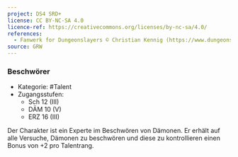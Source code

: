 ```yaml
---
project: DS4 SRD+
license: CC BY-NC-SA 4.0
licence-ref: https://creativecommons.org/licenses/by-nc-sa/4.0/
references: 
  - Fanwerk for Dungeonslayers © Christian Kennig (https://www.dungeonslayers.net/)
source: GRW
---
```


### Beschwörer

- Kategorie: #Talent
- Zugangsstufen:
  - Sch 12 (III)
  - DÄM 10 (V)
  - ERZ 16 (III)

Der Charakter ist ein Experte im Beschwören von Dämonen. Er erhält auf alle Versuche, Dämonen zu beschwören und diese zu kontrollieren einen Bonus von +2 pro Talentrang.

